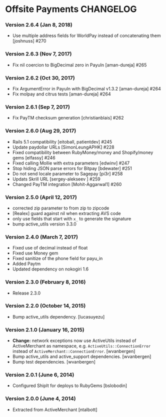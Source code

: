 # Offsite Payments CHANGELOG

### Version 2.6.4 (Jan 8, 2018)
- Use multiple address fields for WorldPay instead of concatenating them [joshnuss] #270

### Version 2.6.3 (Nov 7, 2017)
- Fix nil coercion to BigDecimal zero in PayuIn [aman-dureja] #265

### Version 2.6.2 (Oct 30, 2017)
- Fix ArgumentError in PayuIn with BigDecimal v1.3.2 [aman-dureja] #264
- Fix molpay and citrus tests [aman-dureja] #264

### Version 2.6.1 (Sep 7, 2017)
- Fix PayTM checksum generation [christianblais] #262

### Version 2.6.0 (Aug 29, 2017)
- Rails 5.1 compatibility [eitoball, patientdev] #245
- Update paydollar URLs [SimonLeungAPHK] #228
- Fixed compatibility between RubyMoney/money and Shopify/money gems [elfassy] #246
- Fixed calling Mollie with extra parameters [edwinv] #247
- Stop hiding JSON parse errors for Bitpay [bdewater] #251
- Do not send locale parameter to Sagepay [pi3r] #258
- Updats Skrill URL [sergey-alekseev ] #259
- Changed PayTM integration [Mohit-Aggarwal1] #260

### Version 2.5.0 (April 12, 2017)
- corrected zip parameter to from zip to zipcode
- [Realex] guard against nil when extracting AVS code
- only use fields that start with `x_` to generate the signature
- bump active_utils version 3.3.0

### Version 2.4.0 (March 7, 2017)
- Fixed use of decimal instead of float
- Fixed use Money gem
- Fixed sanitize of the phone field for payu_in
- Added Paytm
- Updated dependency on nokogiri 1.6

### Version 2.3.0 (February 8, 2016)
- Release 2.3.0

### Version 2.2.0 (October 14, 2015)
- Bump active_utils dependency. [lucasuyezu]

### Version 2.1.0 (January 16, 2015)

- **Change:** network exceptions now use ActiveUtils instead of ActiveMerchant as namespace,
  e.g. `ActiveUtils::ConnectionError` instead of `ActiveMerchant::ConnectionError`. [wvanbergen]
- Bump active_utils and active_support dependencies. [wvanbergen]
- Bump test dependencies. [wvanbergen]

### Version 2.0.1 (June 6, 2014)

- Configured ShipIt for deploys to RubyGems [bslobodin]

### Version 2.0.0 (June 4, 2014)

- Extracted from ActiveMerchant [ntalbott]
